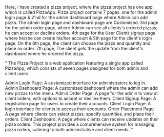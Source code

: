 Here, I have created a pizza project, where the pizza project has one app, which is called PizzaApp. 
Pizza project contains 7 pages. one for the admin login page & 2'nd for the admin dashboard page where Admin can add pizza. The admin login page and dashboard page are Customised.
3rd page for the admin order page, where Admin can see all clients's ordered pizzas; he can accept or decline orders.
4th page for the User Client) signup page where he/she can create his/her account & 5th page for the client's login page.
On the 6th page, the client can choose the pizza and quantity and place an order.
7th page, The client gets the update from the client's dashboard where he ordered the pizza.

"
The Pizza Project is a web application featuring a single app called PizzaApp, which consists of seven pages designed for both admin and client users.

Admin Login Page: A customized interface for administrators to log in.
Admin Dashboard Page: A customized dashboard where the admin can add new pizzas to the menu.
Admin Order Page: A page for the admin to view all client orders, with options to accept or decline them.
Client Signup Page: A registration page for users to create their accounts.
Client Login Page: A login interface for clients to access their accounts.
Order Placement Page: A page where clients can select pizzas, specify quantities, and place their orders.
Client Dashboard: A page where clients can receive updates on their pizza orders.
This project provides a comprehensive system for managing pizza orders, catering to both administrative and client needs.
"
